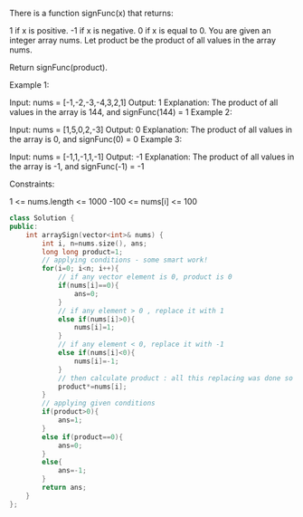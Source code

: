 There is a function signFunc(x) that returns:

1 if x is positive.
-1 if x is negative.
0 if x is equal to 0.
You are given an integer array nums. Let product be the product of all values in the array nums.

Return signFunc(product).

 

Example 1:

Input: nums = [-1,-2,-3,-4,3,2,1]
Output: 1
Explanation: The product of all values in the array is 144, and signFunc(144) = 1
Example 2:

Input: nums = [1,5,0,2,-3]
Output: 0
Explanation: The product of all values in the array is 0, and signFunc(0) = 0
Example 3:

Input: nums = [-1,1,-1,1,-1]
Output: -1
Explanation: The product of all values in the array is -1, and signFunc(-1) = -1
 

Constraints:

1 <= nums.length <= 1000
-100 <= nums[i] <= 100


```cpp
class Solution {
public:
    int arraySign(vector<int>& nums) {
        int i, n=nums.size(), ans;
        long long product=1;
        // applying conditions - some smart work!
        for(i=0; i<n; i++){
            // if any vector element is 0, product is 0
            if(nums[i]==0){
                ans=0;
            }
            // if any element > 0 , replace it with 1
            else if(nums[i]>0){
                nums[i]=1;
            }
            // if any element < 0, replace it with -1
            else if(nums[i]<0){
                nums[i]=-1;
            }
            // then calculate product : all this replacing was done so that constraints were high - so instead of calculating direct product; replace it with smaller nos
            product*=nums[i];
        }
        // applying given conditions
        if(product>0){
            ans=1;
        }
        else if(product==0){
            ans=0;
        }
        else{
            ans=-1;
        }
        return ans;
    }
};
```
